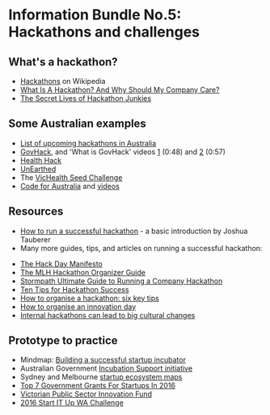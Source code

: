 # Information Bundle No.5: Hackathons and challenges

## What's a hackathon?
- [Hackathons](https://en.wikipedia.org/wiki/Hackathon) on Wikipedia
- [What Is A Hackathon? And Why Should My Company Care?](http://angelhack.com/2016/05/12/what-is-a-hackathon/)
- [The Secret Lives of Hackathon Junkies](https://www.theatlantic.com/technology/archive/2015/07/the-secret-lives-of-hackathon-junkies/397895/)

## Some Australian examples
- [List of upcoming hackathons in Australia](http://disruptorshandbook.com/big-list-hackathons/)
- [GovHack](https://www.govhack.org/), and 'What is GovHack' videos [1](https://www.youtube.com/watch?v=QeebWBwSRPI) (0:48) and [2](https://www.youtube.com/watch?v=qoNZqNivgig) (0:57)
- [Health Hack](http://www.healthhack.com.au/)
- [UnEarthed](http://unearthed.solutions/)
- The [VicHealth Seed Challenge](https://www.vichealth.vic.gov.au/programs-and-projects/the-seed-challenge)
- [Code for Australia](http://www.codeforaustralia.org/) and [videos](https://vimeo.com/codeforaustralia/videos/page:2/sort:date)

## Resources
- [How to run a successful hackathon](https://hackathon.guide/) - a basic introduction by Joshua Tauberer
- Many more guides, tips, and articles on running a successful hackathon: 
 * [The Hack Day Manifesto](http://hackdaymanifesto.com/)
 * [The MLH Hackathon Organizer Guide](https://guide.mlh.io/)
 * [Stormpath Ultimate Guide to Running a Company Hackathon](https://stormpath.com/blog/ultimate-guide-running-company-hackathon)
 * [Ten Tips for Hackathon Success](http://www.appsembler.com/blog/10-tips-for-hackathon-success/)
 * [How to organise a hackathon: six key tips](http://www.techrepublic.com/article/how-to-organize-a-hackathon-6-key-tips/)
 * [How to organise an innovation day](https://www.boardofinnovation.com/organise-innovation-day-detailed-agenda-downloads/)
 * [Internal hackathons can lead to big cultural changes](https://simonazzopardi.com/2015/04/07/internal-hackathons-can-lead-to-big-cultural-changes/)

## Prototype to practice
- Mindmap: [Building a successful startup incubator](https://mindwerx.com/portfolio-items/building-successful-start-incubator/)
- Australian Government [Incubation Support initiative](http://www.innovation.gov.au/page/incubator-support-programme)
- Sydney and Melbourne [startup ecosystem maps](https://www.startrail.co/)
- [Top 7 Government Grants For Startups In 2016](http://www.buzinga.com.au/buzz/government-grants-for-startups/)
- [Victorian Public Sector Innovation Fund](http://www.vic.gov.au/publicsectorinnovation)
- [2016 Start IT Up WA Challenge](http://gcio.wa.gov.au/2016/04/11/start-it-up-wa-challenge-announced/)


